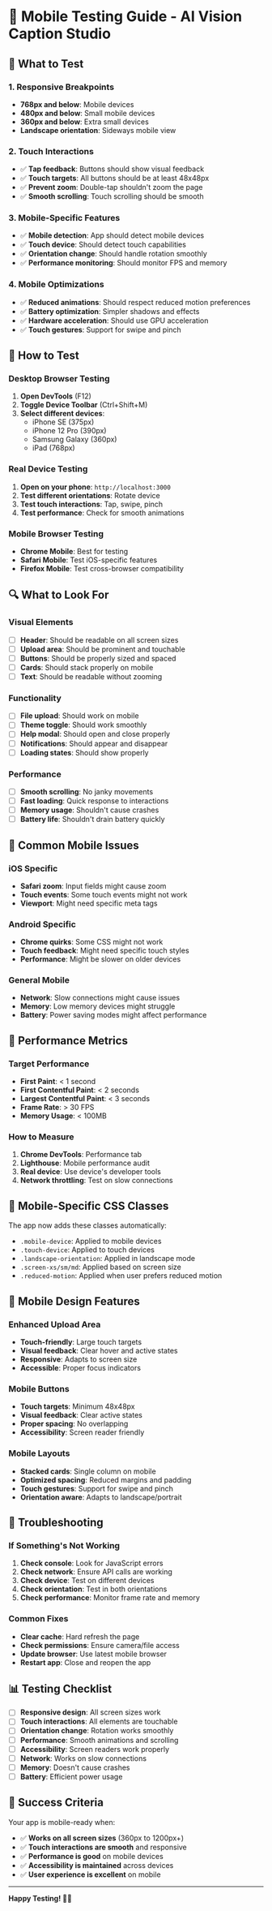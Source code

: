 # 📱 Mobile Testing Guide - AI Vision Caption Studio

## 🎯 **What to Test**

### **1. Responsive Breakpoints**
- **768px and below**: Mobile devices
- **480px and below**: Small mobile devices  
- **360px and below**: Extra small devices
- **Landscape orientation**: Sideways mobile view

### **2. Touch Interactions**
- ✅ **Tap feedback**: Buttons should show visual feedback
- ✅ **Touch targets**: All buttons should be at least 48x48px
- ✅ **Prevent zoom**: Double-tap shouldn't zoom the page
- ✅ **Smooth scrolling**: Touch scrolling should be smooth

### **3. Mobile-Specific Features**
- ✅ **Mobile detection**: App should detect mobile devices
- ✅ **Touch device**: Should detect touch capabilities
- ✅ **Orientation change**: Should handle rotation smoothly
- ✅ **Performance monitoring**: Should monitor FPS and memory

### **4. Mobile Optimizations**
- ✅ **Reduced animations**: Should respect reduced motion preferences
- ✅ **Battery optimization**: Simpler shadows and effects
- ✅ **Hardware acceleration**: Should use GPU acceleration
- ✅ **Touch gestures**: Support for swipe and pinch

## 🧪 **How to Test**

### **Desktop Browser Testing**
1. **Open DevTools** (F12)
2. **Toggle Device Toolbar** (Ctrl+Shift+M)
3. **Select different devices**:
   - iPhone SE (375px)
   - iPhone 12 Pro (390px)
   - Samsung Galaxy (360px)
   - iPad (768px)

### **Real Device Testing**
1. **Open on your phone**: `http://localhost:3000`
2. **Test different orientations**: Rotate device
3. **Test touch interactions**: Tap, swipe, pinch
4. **Test performance**: Check for smooth animations

### **Mobile Browser Testing**
- **Chrome Mobile**: Best for testing
- **Safari Mobile**: Test iOS-specific features
- **Firefox Mobile**: Test cross-browser compatibility

## 🔍 **What to Look For**

### **Visual Elements**
- [ ] **Header**: Should be readable on all screen sizes
- [ ] **Upload area**: Should be prominent and touchable
- [ ] **Buttons**: Should be properly sized and spaced
- [ ] **Cards**: Should stack properly on mobile
- [ ] **Text**: Should be readable without zooming

### **Functionality**
- [ ] **File upload**: Should work on mobile
- [ ] **Theme toggle**: Should work smoothly
- [ ] **Help modal**: Should open and close properly
- [ ] **Notifications**: Should appear and disappear
- [ ] **Loading states**: Should show properly

### **Performance**
- [ ] **Smooth scrolling**: No janky movements
- [ ] **Fast loading**: Quick response to interactions
- [ ] **Memory usage**: Shouldn't cause crashes
- [ ] **Battery life**: Shouldn't drain battery quickly

## 🐛 **Common Mobile Issues**

### **iOS Specific**
- **Safari zoom**: Input fields might cause zoom
- **Touch events**: Some touch events might not work
- **Viewport**: Might need specific meta tags

### **Android Specific**
- **Chrome quirks**: Some CSS might not work
- **Touch feedback**: Might need specific touch styles
- **Performance**: Might be slower on older devices

### **General Mobile**
- **Network**: Slow connections might cause issues
- **Memory**: Low memory devices might struggle
- **Battery**: Power saving modes might affect performance

## 🚀 **Performance Metrics**

### **Target Performance**
- **First Paint**: < 1 second
- **First Contentful Paint**: < 2 seconds
- **Largest Contentful Paint**: < 3 seconds
- **Frame Rate**: > 30 FPS
- **Memory Usage**: < 100MB

### **How to Measure**
1. **Chrome DevTools**: Performance tab
2. **Lighthouse**: Mobile performance audit
3. **Real device**: Use device's developer tools
4. **Network throttling**: Test on slow connections

## 📱 **Mobile-Specific CSS Classes**

The app now adds these classes automatically:
- `.mobile-device`: Applied to mobile devices
- `.touch-device`: Applied to touch devices
- `.landscape-orientation`: Applied in landscape mode
- `.screen-xs/sm/md`: Applied based on screen size
- `.reduced-motion`: Applied when user prefers reduced motion

## 🎨 **Mobile Design Features**

### **Enhanced Upload Area**
- **Touch-friendly**: Large touch targets
- **Visual feedback**: Clear hover and active states
- **Responsive**: Adapts to screen size
- **Accessible**: Proper focus indicators

### **Mobile Buttons**
- **Touch targets**: Minimum 48x48px
- **Visual feedback**: Clear active states
- **Proper spacing**: No overlapping
- **Accessibility**: Screen reader friendly

### **Mobile Layouts**
- **Stacked cards**: Single column on mobile
- **Optimized spacing**: Reduced margins and padding
- **Touch gestures**: Support for swipe and pinch
- **Orientation aware**: Adapts to landscape/portrait

## 🔧 **Troubleshooting**

### **If Something's Not Working**
1. **Check console**: Look for JavaScript errors
2. **Check network**: Ensure API calls are working
3. **Check device**: Test on different devices
4. **Check orientation**: Test in both orientations
5. **Check performance**: Monitor frame rate and memory

### **Common Fixes**
- **Clear cache**: Hard refresh the page
- **Check permissions**: Ensure camera/file access
- **Update browser**: Use latest mobile browser
- **Restart app**: Close and reopen the app

## 📊 **Testing Checklist**

- [ ] **Responsive design**: All screen sizes work
- [ ] **Touch interactions**: All elements are touchable
- [ ] **Orientation change**: Rotation works smoothly
- [ ] **Performance**: Smooth animations and scrolling
- [ ] **Accessibility**: Screen readers work properly
- [ ] **Network**: Works on slow connections
- [ ] **Memory**: Doesn't cause crashes
- [ ] **Battery**: Efficient power usage

## 🎉 **Success Criteria**

Your app is mobile-ready when:
- ✅ **Works on all screen sizes** (360px to 1200px+)
- ✅ **Touch interactions are smooth** and responsive
- ✅ **Performance is good** on mobile devices
- ✅ **Accessibility is maintained** across devices
- ✅ **User experience is excellent** on mobile

---

**Happy Testing! 🚀📱** 